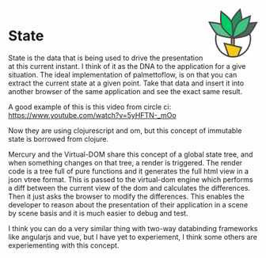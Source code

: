 <img src="palmetto2.png" alt="palmetto" align="right" height="100px" width="100px" />

# State

State is the data that is being used to drive the presentation at this current instant.  I think of it as the DNA to the application for a give situation.  The ideal implementation of palmettoflow, is on that you can extract the current state at a given point.  Take that data and insert it into another browser of the same application and see the exact same result.

A good example of this is this video from circle ci: https://www.youtube.com/watch?v=5yHFTN-_mOo 

Now they are using clojurescript and om, but this concept of immutable state is borrowed from clojure.

Mercury and the Virtual-DOM share this concept of a global state tree, and when something changes on that tree, a render is triggered.  The render code is a tree full of pure functions and it generates the full html view in a json vtree format.  This is passed to the virtual-dom engine which performs a diff between the current view of the dom and calculates the differences.  Then it just asks the browser to modify the differences.  This enables the developer to reason about the presentation of their application in a scene by scene basis and it is much easier to debug and test.

I think you can do a very similar thing with two-way databinding frameworks like angularjs and vue, but I have yet to experiement, I think some others are experiementing with this concept.


